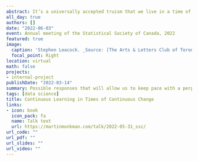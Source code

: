 ```yaml
---
abstract: It’s a universally accepted truism that we live in a time of unprecedented change, both in terms of the magnitude and the pace of those changes. In the world of statistics, there have been enormous changes at the intersection of tools, methodologies and techniques, and transparency. New software packages, new ways to analyze data, and new open data arrive every day, each of which have implications for how we approach our professional development. In this talk, I will present observations drawn from applied statistical practice and teaching mid-career professionals that suggest possible responses that will allow us to keep pace with a perpetually shifting ecosystem. [Click here for the conference website](https://ssc.ca/en/meetings/annual/2022-annual-meeting). 
all_day: true
authors: []
date: "2022-06-03"
event: Annual meeting of the Statistical Society of Canada, 2022
featured: true
image:
  caption: 'Stephen Leacock. _Source: [The Arts & Letters Club of Toronto, Public domain, via Wikimedia Commons](https://commons.wikimedia.org/wiki/File:Stephen_Leacock.jpg)_'
  focal_point: Right
location: virtual
math: false
projects:
- internal-project
publishDate: "2022-03-14"
summary: Possible responses that will allow us to keep pace with a perpetually shifting ecosystem
tags: [data science]
title: Continuous Learning in Times of Continuous Change
links:
- icon: book
  icon_pack: fa
  name: Talk text
  url: https://martinmonkman.com/talk/2022-05-31_ssc/
url_code: ""
url_pdf: ""
url_slides: ""
url_video: ""
---
```



